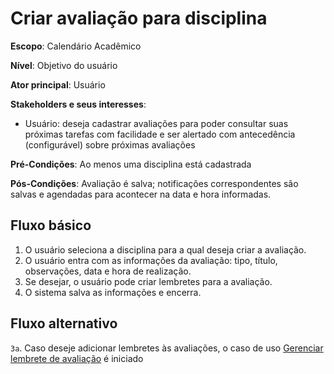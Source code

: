 # Criar avaliação para disciplina

__Escopo__: Calendário Acadêmico

__Nível__: Objetivo do usuário

__Ator principal__: Usuário

__Stakeholders e seus interesses__:

* Usuário: deseja cadastrar avaliações para poder consultar suas próximas tarefas com facilidade e ser alertado com antecedência (configurável) sobre próximas avaliações

__Pré-Condições__: Ao menos uma disciplina está cadastrada

__Pós-Condições__: Avaliação é salva; notificações correspondentes são salvas e agendadas para acontecer na data e hora informadas.

## Fluxo básico

1. O usuário seleciona a disciplina para a qual deseja criar a avaliação.
2. O usuário entra com as informações da avaliação: tipo, título, observações, data e hora de realização.
3. Se desejar, o usuário pode criar lembretes para a avaliação.
4. O sistema salva as informações e encerra.

## Fluxo alternativo

`3a`. Caso deseje adicionar lembretes às avaliações, o caso de uso [Gerenciar lembrete de avaliação](gerenciar-lembrete-de-avaliacao.md) é iniciado
